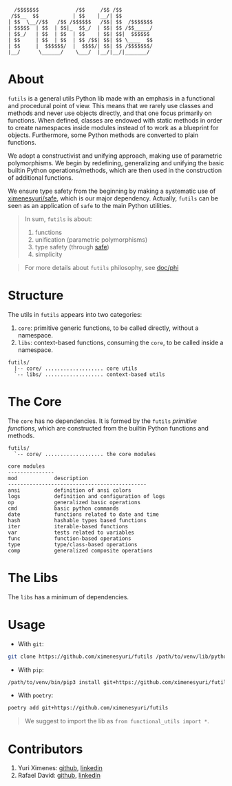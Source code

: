 ```
  /$$$$$$$            /$$     /$$ /$$          
 /$$__  $$           | $$    |__/| $$          
| $$  \__//$$   /$$ /$$$$$$   /$$| $$  /$$$$$$$
| $$$$$  | $$  | $$|_  $$_/  | $$| $$ /$$_____/
| $$_/   | $$  | $$  | $$    | $$| $$|  $$$$$$ 
| $$     | $$  | $$  | $$ /$$| $$| $$ \____  $$
| $$     |  $$$$$$/  |  $$$$/| $$| $$ /$$$$$$$/
|__/      \______/    \___/  |__/|__/|_______/ 
```

# About

`futils` is a general utils Python lib made with an emphasis in a functional and procedural point of view. This means that we rarely use classes and methods and never use objects directly, and that one focus primarily on functions. When defined, classes are endowed with static methods in order to create namespaces inside modules instead of to work as a blueprint for objects. Furthermore, some Python methods are converted to plain functions.

We adopt a constructivist and unifying approach, making use of parametric polymorphisms. We begin by redefining, generalizing and unifying the basic builtin Python operations/methods, which are then used in the construction of additional functions. 

We ensure type safety from the beginning by making a systematic use of [ximenesyuri/safe](https://github.com/ximenesyuri/safe), which is our major dependency. Actually, `futils` can be seen as an application of `safe` to the main Python utilities. 

> In sum, `futils` is about:
> 1. functions
> 2. unification (parametric polymorphisms)
> 3. type safety (through [safe](ximenesyuri/safe))
> 4. simplicity  

> For more details about `futils` philosophy, see [doc/phi](./doc/phi.md)

# Structure

The utils in `futils` appears into two categories:
1. `core`: primitive generic functions, to be called directly, without a namespace.
2. `libs`: context-based functions, consuming the `core`, to be called inside a namespace.

```
futils/
  |-- core/ ................... core utils   
  `-- libs/ ................... context-based utils
```   

# The Core

The `core` has no dependencies. It is formed by the `futils` *primitive functions*, which are constructed from the builtin Python functions and methods.

```
futils/
  `-- core/ ................... the core modules 
```

```
core modules
---------------
mod            description
---------------------------------------------
ansi           definition of ansi colors
logs           definition and configuration of logs
op             generalized basic operations
cmd            basic python commands
date           functions related to date and time
hash           hashable types based functions
iter           iterable-based functions
var            tests related to variables
func           function-based operations
type           type/class-based operations
comp           generalized composite operations
```

# The Libs

The `libs` has a minimum of dependencies.


# Usage

* With `git`: 
```bash
git clone https://github.com/ximenesyuri/futils /path/to/venv/lib/python3.x/site-packages/functional_utils
``` 
* With `pip`:
```bash
/path/to/venv/bin/pip3 install git+https://github.com/ximenesyuri/futils
```
* With `poetry`:
```bash
poetry add git+https://github.com/ximenesyuri/futils
```

> We suggest to import the lib as `from functional_utils import *`.

# Contributors

1. Yuri Ximenes: [github](https://github.com/ximenesyuri), [linkedin](https://linkedin.com/in/ximenesyuri)
2. Rafael David: [github](https://github.com/rdvid), [linkedin](https://www.linkedin.com/in/rdvid/)
